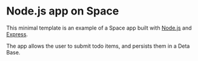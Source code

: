 # Node.js app on Space

This minimal template is an example of a Space app built with [Node.js](https://nodejs.org) and [Express](https://expressjs.com).

The app allows the user to submit todo items, and persists them in a Deta Base.

